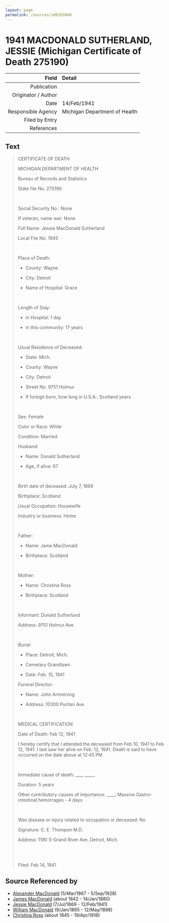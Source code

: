 ```yaml
---
layout: page
permalink: /sources/s86293040
---
```


# 1941 MACDONALD SUTHERLAND, JESSIE (Michigan Certificate of Death 275190)

Field | Detail
---:|:---
Publication | 
Originator / Author | 
Date | 14/Feb/1941
Responsible Agency | Michigan Department of Health
Filed by Entry | 
References | 

## Text

> CERTIFICATE OF DEATH
>
> MICHIGAN DEPARTMENT OF HEALTH
>
> Bureau of Records and Statistics
>
> State file No. 275190
>
> <br/>
>
> Social Security No.: None
>
> If veteran, name war: None
>
> Full Name: Jessie MacDonald Sutherland
>
> Local File No. 1945
>
> <br/>
>
> Place of Death:
>
> - County: Wayne
>
> - City: Detroit
>
> - Name of Hospital: Grace
>
> <br/>
>
> Length of Stay:
>
> - in Hospital: 1 day
>
> - in this community: 17 years
>
> <br/>
>
> Usual Residence of Deceased:
>
> - State: Mich.
>
> - County: Wayne
>
> - City: Detroit
>
> - Street No. 9751 Holmur
>
> - If foreign born, how long in U.S.A.: Scotland years
>
> <br/>
>
> Sex: Female
>
> Color or Race: White
>
> Condition: Married
>
> Husband:
>
> - Name: Donald Sutherland
>
> - Age, if alive: 67
>
> <br/>
>
> Birth date of deceased: July 7, 1869
>
> Birthplace: Scotland
>
> Usual Occupation: Housewife
>
> Industry or business: Home
>
> <br/>
>
> Father: 
>
> - Name: Jame MacDonald
>
> - Birthplace: Scotland
>
> <br/>
>
> Mother:
>
> - Name: Christina Ross
>
> - Birthplace: Scotland
>
> <br/>
>
> Informant: Donald Sutherland
>
> Address: 9751 Holmur Ave.
>
> <br/>
>
> *Burial*
>
> - Place: Detroit, Mich.
>
> - Cemetary Grandlawn
>
> - Date: Feb. 15, 1941
>
> Funeral Director: 
>
> - Name: John Armstrong
>
> - Address: 10300 Puritan Ave.
>
> <br/>
>
> MEDICAL CERTIFICATION
>
> Date of Death: Feb 12, 1941
>
> I hereby certify that I attended the deceased from Feb 10, 1941 to Feb 12, 1941. I last saw her alive on Feb. 12, 1941. Death is said to have occurred on the date above at 12:45 PM
>
> <br/>
>
> Immediate cause of death: ____ _____
>
> Duration: 5 years
>
> Other contributory causes of importance: ____; Massive Gastro-intestinal hemorrages - 4 days
>
> <br/>
>
> Was disease or injury related to occupation or deceased: No
>
> Signature: C. E. Thompon M.D.
>
> Address: 1190 S-Grand River Ave. Detroit, Mich.
>
> <br/>
>
> <br/>
>
> Filed: Feb 14, 1941
>

## Source Referenced by

* [Alexander MacDonald](../people/@81905126@-alexander-macdonald-b1867-3-5-d1928-9-5.md) (5/Mar/1867 - 5/Sep/1928)
* [James MacDonald](../people/@74881641@-james-macdonald-b1842-d1880-1-14.md) (about 1842 - 14/Jan/1880)
* [Jessie MacDonald](../people/@97412403@-jessie-macdonald-b1869-7-7-d1941-2-12.md) (7/Jul/1869 - 12/Feb/1941)
* [William MacDonald](../people/@76505641@-william-macdonald-b1865-1-9-d1898-5-12.md) (9/Jan/1865 - 12/May/1898)
* [Christina Ross](../people/@81183416@-christina-ross-b1845-d1916-4-19.md) (about 1845 - 19/Apr/1916)
